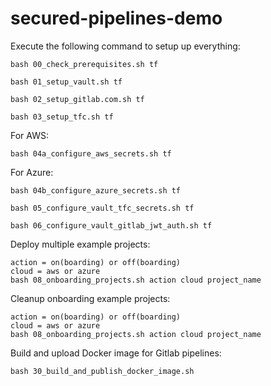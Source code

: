 # secured-pipelines-demo

Execute the following command to setup up everything:
```
bash 00_check_prerequisites.sh tf

bash 01_setup_vault.sh tf

bash 02_setup_gitlab.com.sh tf

bash 03_setup_tfc.sh tf
```
For AWS:
```
bash 04a_configure_aws_secrets.sh tf
```

For Azure:
```
bash 04b_configure_azure_secrets.sh tf
```

```
bash 05_configure_vault_tfc_secrets.sh tf

bash 06_configure_vault_gitlab_jwt_auth.sh tf
```

Deploy multiple example projects:
```
action = on(boarding) or off(boarding)
cloud = aws or azure
bash 08_onboarding_projects.sh action cloud project_name
```

Cleanup onboarding example projects:
```
action = on(boarding) or off(boarding)
cloud = aws or azure
bash 08_onboarding_projects.sh action cloud project_name
```

Build and upload Docker image for Gitlab pipelines:
```
bash 30_build_and_publish_docker_image.sh
```
